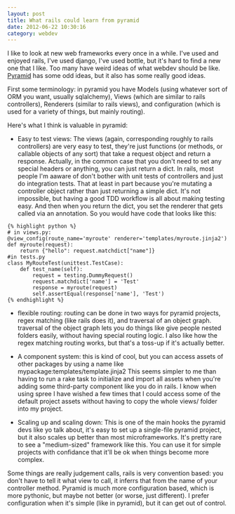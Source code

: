 ```yaml
---
layout: post
title: What rails could learn from pyramid
date: 2012-06-22 10:30:16
category: webdev
---
```

I like to look at new web frameworks every once in a while. I've used and enjoyed rails, I've used django, I've used bottle, but it's hard to find a new one that I like. Too many have weird ideas of what webdev should be like. [Pyramid](http://www.pylonsproject.org/) has some odd ideas, but it also has some really good ideas.

First some terminology: in pyramid you have Models (using whatever sort of ORM you want, usually sqlalchemy), Views (which are similar to rails controllers), Renderers (similar to rails views), and configuration (which is used for a variety of things, but mainly routing).

Here's what I think is valuable in pyramid:

* Easy to test views: The views (again, corresponding roughly to rails controllers) are very easy to test, they're just functions (or methods, or callable objects of any sort) that take a request object and return a response. Actually, in the common case that you don't need to set any special headers or anything, you can just return a dict. In rails, most people I'm aaware of don't bother with unit tests of controllers and just do integration tests. That at least in part because you're mutating a controller object rather than just returning a simple dict. It's not impossible, but having a good TDD workflow is all about making testing easy. And then when you return the dict, you set the renderer that gets called via an annotation. So you would have code that looks like this:
~~~~
{% highlight python %}
# in views.py:
@view_config(route_name='myroute' renderer='templates/myroute.jinja2')
def myroute(request):
	return {"hello": request.matchdict["name"]}
#in tests.py
class MyRouteTest(unittest.TestCase):
	def test_name(self):
		request = testing.DummyRequest()
		request.matchdict['name'] = 'Test'
		response = myroute(request)
		self.assertEqual(response['name'], 'Test')
{% endhighlight %}
~~~~

* flexible routing: routing can be done in two ways for pyramid projects, regex matching (like rails does it), and traversal of an object graph. traversal of the object graph lets you do things like give people nested folders easily, without having special routing logic. I also like how the regex matching routing works, but that's a toss-up if it's actually better.

* A component system: this is kind of cool, but you can access assets of other packages by using a name like mypackage:templates/template.jinja2 This seems simpler to me than having to run a rake task to initialize and import all assets when you're adding some third-party component like you do in rails. I know when using spree I have wished a few times that I could access some of the default project assets without having to copy the whole views/ folder into my project.

* Scaling up and scaling down: This is one of the main hooks the pyramid devs like yo talk about, it's easy to set up a single-file pyramid project, but it also scales up better than most microframeworks. It's pretty rare to see a "medium-sized" framework like this. You can use it for simple projects with confidance that it'll be ok when things become more complex.

Some things are really judgement calls, rails is very convention based: you don't have to tell it what view to call, it inferrs that from the name of your controller method. Pyramid is much more configuration based, which is more pythonic, but maybe not better (or worse, just different). I prefer configuration when it's simple (like in pyramid), but it can get out of control. 

